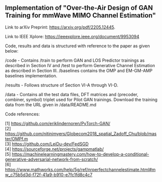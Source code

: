 ## Implementation of "Over-the-Air Design of GAN Training for mmWave MIMO Channel Estimation"

Link to arXiv Preprint: https://arxiv.org/pdf/2205.12445.

Link to IEEE Xplore: https://ieeexplore.ieee.org/document/9953094

Code, results and data is structured with reference to the paper as given below:

/code - Contains /train to perform GAN and LOS Predictor trainings as described in Section IV and /test to perform Generative Channel Estimation as described in Section III. /baselines contains the OMP and EM-GM-AMP baselines implementation.

/results - Follows structure of Section VI-A through VI-D.

/data - Contains all the test data files, DFT matrices and (precoder, combiner, symbol) triplet used for Pilot GAN trainings. Download the training data from the URL given in /data/README.md

Code references:

[1] https://github.com/eriklindernoren/PyTorch-GAN/ <br />
[2] https://github.com/nitinjmyers/Globecom2018_spatial_Zadoff_Chu/blob/master/OMPf.m <br />
[3] https://github.com/LeiDu-dev/FedSGD <br />
[4] https://sourceforge.net/projects/gampmatlab/ <br />
[5] https://machinelearningmastery.com/how-to-develop-a-conditional-generative-adversarial-network-from-scratch/ <br />
[6] https://www.mathworks.com/help/5g/ref/nrperfectchannelestimate.html#mw_c75b5d3d-f72f-41a9-b910-e7fc1fd8c4c7
